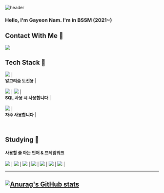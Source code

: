 ![header](https://capsule-render.vercel.app/api?type=Waving&color=auto&height=250&section=header&text=Forests&fontColor=FFFFFF&fontSize=90&animation=blink)

### Hello, I'm Gayeon Nam. I'm in BSSM (2021~)

 <h2> Contact With Me 📨 </h2>
<a href="https://mail.google.com/mail/u/3/#inbox"><img src="https://img.shields.io/badge/seaurchin2493@gmail.com-EA4335?style=flat-square&logo=Gmail&logoColor=white"/></a> <br>

 <h2> Tech Stack 🔧 </h2>
<p>
 <img src="https://img.shields.io/badge/Python-3776AB?style=flat-square&logo=Python&logoColor=white"/> |<br>
<b>알고리즘 도전용</b> |<br><br>
<img src="https://img.shields.io/badge/Oracle-F80000?style=flat-square&logo=Oracle&logoColor=white"/> | <img src="https://img.shields.io/badge/MySQL-4479A1?style=flat-square&logo=MySQL&logoColor=white"/> | <br>
<b>SQL 사용 시 사용합니다</b> |<br><br>
<img src="https://img.shields.io/badge/Node.js-339933?style=flat-square&logo=Node.js&logoColor=white"/> | <br> 
<b>자주 사용합니다</b> | <br>
 </p>
 <br>
 
 <h2> Studying 📘 </h2>
 <h4>사용할 줄 아는 언어 & 프레임워크</h4>
 <p>
<img src="https://img.shields.io/badge/Java-007396?style=flat-square&logo=Java&logoColor=white"/> | <img src="https://img.shields.io/badge/C++-00599C?style=flat-square&logo=C++&logoColor=white"/> | <img src="https://img.shields.io/badge/TypeScript-3178C6?style=flat-square&logo=TypeScript&logoColor=white"/> | <img src="https://img.shields.io/badge/JavaScript-F7DF1E?style=flat-square&logo=JavaScript&logoColor=white"/> | <img src="https://img.shields.io/badge/Flutter-02569B?style=flat-square&logo=Flutter&logoColor=white"/> | <img src="https://img.shields.io/badge/Dart-0175C2?style=flat-square&logo=Dart&logoColor=white"/> | <img src="https://img.shields.io/badge/Jupyter-F37626?style=flat-square&logo=Jupyter&logoColor=white"/> | 
</p>


--- 
[![Anurag's GitHub stats](https://github-readme-stats.vercel.app/api?username=forests0)](https://github.com/forests0/github-readme-stats)
---

